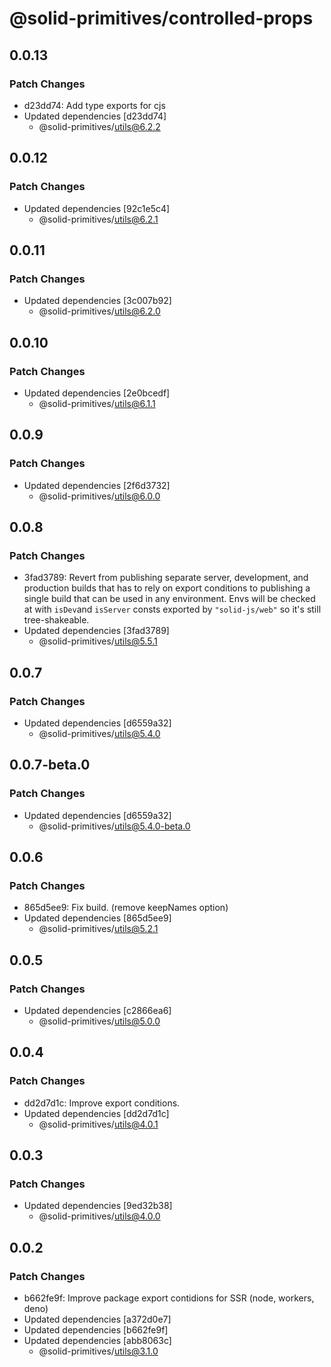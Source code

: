# @solid-primitives/controlled-props

## 0.0.13

### Patch Changes

- d23dd74: Add type exports for cjs
- Updated dependencies [d23dd74]
  - @solid-primitives/utils@6.2.2

## 0.0.12

### Patch Changes

- Updated dependencies [92c1e5c4]
  - @solid-primitives/utils@6.2.1

## 0.0.11

### Patch Changes

- Updated dependencies [3c007b92]
  - @solid-primitives/utils@6.2.0

## 0.0.10

### Patch Changes

- Updated dependencies [2e0bcedf]
  - @solid-primitives/utils@6.1.1

## 0.0.9

### Patch Changes

- Updated dependencies [2f6d3732]
  - @solid-primitives/utils@6.0.0

## 0.0.8

### Patch Changes

- 3fad3789: Revert from publishing separate server, development, and production builds that has to rely on export conditions
  to publishing a single build that can be used in any environment.
  Envs will be checked at with `isDev`and `isServer` consts exported by `"solid-js/web"` so it's still tree-shakeable.
- Updated dependencies [3fad3789]
  - @solid-primitives/utils@5.5.1

## 0.0.7

### Patch Changes

- Updated dependencies [d6559a32]
  - @solid-primitives/utils@5.4.0

## 0.0.7-beta.0

### Patch Changes

- Updated dependencies [d6559a32]
  - @solid-primitives/utils@5.4.0-beta.0

## 0.0.6

### Patch Changes

- 865d5ee9: Fix build. (remove keepNames option)
- Updated dependencies [865d5ee9]
  - @solid-primitives/utils@5.2.1

## 0.0.5

### Patch Changes

- Updated dependencies [c2866ea6]
  - @solid-primitives/utils@5.0.0

## 0.0.4

### Patch Changes

- dd2d7d1c: Improve export conditions.
- Updated dependencies [dd2d7d1c]
  - @solid-primitives/utils@4.0.1

## 0.0.3

### Patch Changes

- Updated dependencies [9ed32b38]
  - @solid-primitives/utils@4.0.0

## 0.0.2

### Patch Changes

- b662fe9f: Improve package export contidions for SSR (node, workers, deno)
- Updated dependencies [a372d0e7]
- Updated dependencies [b662fe9f]
- Updated dependencies [abb8063c]
  - @solid-primitives/utils@3.1.0
